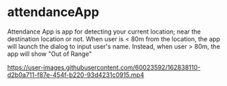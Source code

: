 # attendanceApp
Attendance App is app for detecting your current location; near the destination location or not.
When user is < 80m from the location, the app will launch the dialog to input user's name. Instead, when user > 80m, the app will show "Out of Range"


https://user-images.githubusercontent.com/60023592/162838110-d2b0a711-f87e-454f-b220-93d4231c0915.mp4

